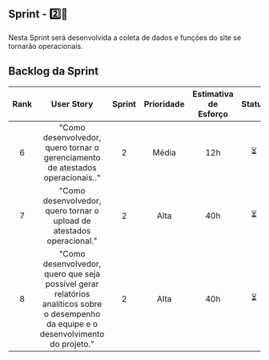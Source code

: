 ## Sprint - 2️⃣🎯
Nesta Sprint será desenvolvida a coleta de dados e funções do site se tornarão operacionais.

## Backlog da Sprint

| Rank | User Story | Sprint | Prioridade  | Estimativa de Esforço | Status | Data de Entrega |
|:-------:|:--------------:|:--------:|:---------------:|:-----------------------------:|:--------:|:----------------------:|
| 6  | "Como desenvolvedor, quero tornar o gerenciamento de atestados operacionais.."     | 2     | Média               | 12h | ⏳ |  27/04            |    
| 7  | "Como desenvolvedor, quero tornar o upload de atestados operacional."      | 2  | Alta             | 40h | ⏳ |  27/04            |    
| 8  | "Como desenvolvedor, quero que seja possível gerar relatórios analíticos sobre o desempenho da equipe e o desenvolvimento do projeto." | 2    | Alta                | 40h |⏳|  27/04            |    
